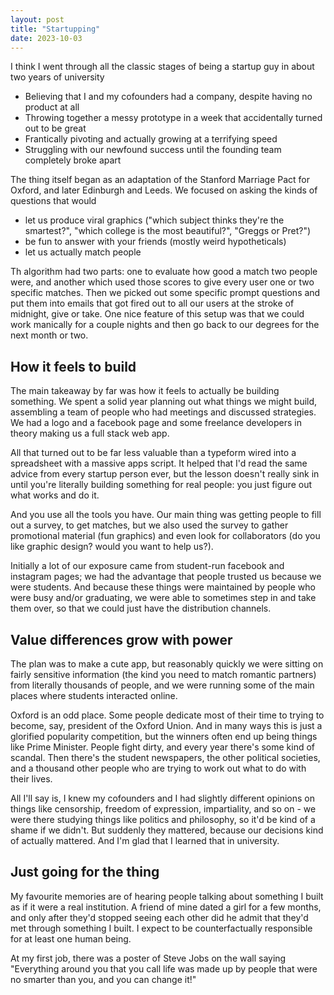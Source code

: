 ```yaml
---
layout: post
title: "Startupping"
date: 2023-10-03
---
```




I think I went through all the classic stages of being a startup guy in about two years of university


* Believing that I and my cofounders had a company, despite having no product at all
* Throwing together a messy prototype in a week that accidentally turned out to be great
* Frantically pivoting and actually growing at a terrifying speed
* Struggling with our newfound success until the founding team completely broke apart


The thing itself began as an adaptation of the Stanford Marriage Pact for Oxford, and later Edinburgh and Leeds.
 We
 focused on asking the kinds of questions that would


* let us produce viral graphics ("which subject thinks they're the smartest?", "which
 college is the most
 beautiful?", "Greggs or Pret?")
* be fun to answer with your friends (mostly weird hypotheticals)
* let us actually match people


Th algorithm had two parts: one to evaluate how good a match two people were, and another which used those scores
 to
 give every user one or two specific matches. Then we picked out some specific prompt questions and put them into
 emails that got fired out to all our users at the stroke of midnight, give or take. One nice feature of this
 setup
 was that we could work manically for a couple nights and then go back to our degrees for the next month or two.
 


How it feels to build
---------------------


The main takeaway by far was how it feels to actually be building something. We spent a solid year planning out
 what things we might build, assembling a team of people who had meetings and discussed strategies. We had a logo
 and a facebook page and some freelance developers in theory making us a full stack web app. 


All that turned out to be far less valuable than a typeform wired into a spreadsheet with a massive apps script.
 It helped that I'd read the same advice from every startup person ever, but the lesson doesn't really
 sink in until you're literally building something for real people: you just figure out what works and do it.
 


And you use all the tools you have. Our main thing was getting people to fill out a survey, to get matches, but
 we also used the survey to gather promotional material (fun graphics) and even look for collaborators (do you
 like graphic design? would you want to help us?).


Initially a lot of our exposure came from student-run facebook and instagram pages; we had the advantage that
 people trusted us because we were students. And because these things were maintained by people who were busy
 and/or graduating, we were able to sometimes step in and take them over, so that we could just have the
 distribution channels.


Value differences grow with power
---------------------------------


The plan was to make a cute app, but reasonably quickly we were sitting on fairly sensitive information (the kind
 you need to match romantic partners) from literally thousands of people, and we were running some of the main
 places where students interacted online.


Oxford is an odd place. Some people dedicate most of their time to trying to become, say, president of the Oxford
 Union. And in many ways this is just a glorified popularity competition, but the winners often end up being
 things like Prime Minister. People fight dirty, and every year there's some kind of scandal. Then
 there's the student newspapers, the other political societies, and a thousand other people who are trying to
 work out what to do with their lives.


All I'll say is, I knew my cofounders and I had slightly different opinions on things like censorship,
 freedom of expression, impartiality, and so on - we were there studying things like politics and philosophy, so
 it'd be kind of a shame if we didn't. But suddenly they mattered, because our decisions kind of actually
 mattered. And I'm glad that I learned that in university.


Just going for the thing
------------------------


My favourite memories are of hearing people talking about something I built as if it were a real institution. A
 friend of mine dated a girl for a few months, and only after they'd stopped seeing each other did he admit
 that they'd met through something I built. I expect to be counterfactually responsible for at least one
 human being.


At my first job, there was a poster of Steve Jobs on the wall saying "Everything around you that you call
 life was made up by people that were no smarter than you, and you can change it!"




